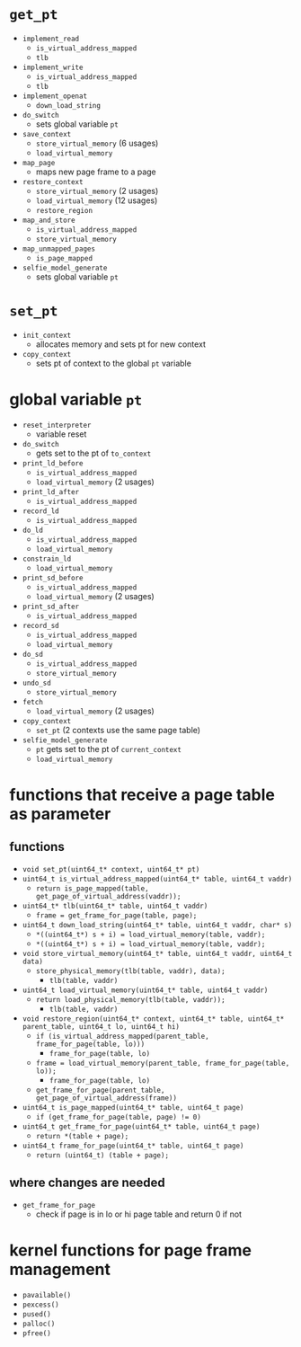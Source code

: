 # `get_pt`
* `implement_read`
    * `is_virtual_address_mapped`
    * `tlb`
* `implement_write`
    * `is_virtual_address_mapped`
    * `tlb`
* `implement_openat`
    * `down_load_string`
* `do_switch`
    * sets global variable `pt`
* `save_context`
    * `store_virtual_memory` (6 usages)
    * `load_virtual_memory`
* `map_page`
    * maps new page frame to a page
* `restore_context`
    * `store_virtual_memory` (2 usages)
    * `load_virtual_memory` (12 usages)
    * `restore_region`
* `map_and_store`
    * `is_virtual_address_mapped`
    * `store_virtual_memory`
* `map_unmapped_pages`
    * `is_page_mapped`
* `selfie_model_generate`
    * sets global variable `pt`



# `set_pt`
* `init_context`
    * allocates memory and sets pt for new context
* `copy_context`
    * sets pt of context to the global `pt` variable



# global variable `pt`
* `reset_interpreter`
    * variable reset
* `do_switch`
    * gets set to the pt of `to_context`
* `print_ld_before`
    * `is_virtual_address_mapped`
    * `load_virtual_memory` (2 usages)
* `print_ld_after`
    * `is_virtual_address_mapped`
* `record_ld`
    * `is_virtual_address_mapped`
* `do_ld`
    * `is_virtual_address_mapped`
    * `load_virtual_memory`
* `constrain_ld`
    * `load_virtual_memory`
* `print_sd_before`
    * `is_virtual_address_mapped`
    * `load_virtual_memory` (2 usages)
* `print_sd_after`
    * `is_virtual_address_mapped`
* `record_sd`
    * `is_virtual_address_mapped`
    * `load_virtual_memory`
* `do_sd`
    * `is_virtual_address_mapped`
    * `store_virtual_memory`
* `undo_sd`
    * `store_virtual_memory`
* `fetch`
    * `load_virtual_memory` (2 usages)
* `copy_context`
    * `set_pt` (2 contexts use the same page table)
* `selfie_model_generate`
    * `pt` gets set to the pt of `current_context`
    * `load_virtual_memory`



# functions that receive a page table as parameter
## functions
* `void set_pt(uint64_t* context, uint64_t* pt)`
* `uint64_t is_virtual_address_mapped(uint64_t* table, uint64_t vaddr)`
    * `return is_page_mapped(table, get_page_of_virtual_address(vaddr));`
* `uint64_t* tlb(uint64_t* table, uint64_t vaddr)`
    * `frame = get_frame_for_page(table, page);`
* `uint64_t down_load_string(uint64_t* table, uint64_t vaddr, char* s)`
    * `*((uint64_t*) s + i) = load_virtual_memory(table, vaddr);`
    * `*((uint64_t*) s + i) = load_virtual_memory(table, vaddr);`
* `void store_virtual_memory(uint64_t* table, uint64_t vaddr, uint64_t data)`
    * `store_physical_memory(tlb(table, vaddr), data);`
        * `tlb(table, vaddr)`
* `uint64_t load_virtual_memory(uint64_t* table, uint64_t vaddr)`
    * `return load_physical_memory(tlb(table, vaddr));`
        * `tlb(table, vaddr)`
* `void restore_region(uint64_t* context, uint64_t* table, uint64_t* parent_table, uint64_t lo, uint64_t hi)`
    * `if (is_virtual_address_mapped(parent_table, frame_for_page(table, lo)))`
        * `frame_for_page(table, lo)`
    * `frame = load_virtual_memory(parent_table, frame_for_page(table, lo));`
        * `frame_for_page(table, lo)`
    * `get_frame_for_page(parent_table, get_page_of_virtual_address(frame))`
* `uint64_t is_page_mapped(uint64_t* table, uint64_t page)`
    * `if (get_frame_for_page(table, page) != 0)`
* `uint64_t get_frame_for_page(uint64_t* table, uint64_t page)`
    * `return *(table + page);`
* `uint64_t frame_for_page(uint64_t* table, uint64_t page)`
    * `return (uint64_t) (table + page);`

## where changes are needed
* `get_frame_for_page`
    * check if page is in lo or hi page table and return 0 if not

# kernel functions for page frame management
* `pavailable()`
* `pexcess()`
* `pused()`
* `palloc()`
* `pfree()`
